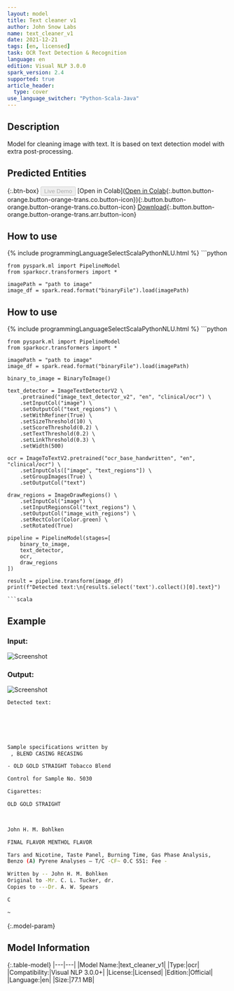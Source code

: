 ```yaml
---
layout: model
title: Text cleaner v1
author: John Snow Labs
name: text_cleaner_v1
date: 2021-12-21
tags: [en, licensed]
task: OCR Text Detection & Recognition
language: en
edition: Visual NLP 3.0.0
spark_version: 2.4
supported: true
article_header:
  type: cover
use_language_switcher: "Python-Scala-Java"
---
```


## Description

Model for cleaning image with text. It is based on text detection model with extra post-processing.

## Predicted Entities



{:.btn-box}
<button class="button button-orange" disabled>Live Demo</button>
[Open in Colab]([Open in Colab](https://colab.research.google.com/github/JohnSnowLabs/spark-ocr-workshop/blob/TrainingNotebooks/tutorials/Certification_Trainings/1.4.Handwritten_Text_Recognition.ipynb){:.button.button-orange.button-orange-trans.co.button-icon}){:.button.button-orange.button-orange-trans.co.button-icon}
[Download](https://s3.amazonaws.com/auxdata.johnsnowlabs.com/clinical/ocr/text_cleaner_v1_en_3.0.0_2.4_1640088709401.zip){:.button.button-orange.button-orange-trans.arr.button-icon}


## How to use
<div class="tabs-box" markdown="1">
{% include programmingLanguageSelectScalaPythonNLU.html %}
```python

    from pyspark.ml import PipelineModel
    from sparkocr.transformers import *
    
    imagePath = "path to image"
    image_df = spark.read.format("binaryFile").load(imagePath)


## How to use
<div class="tabs-box" markdown="1">
{% include programmingLanguageSelectScalaPythonNLU.html %}
```python

    from pyspark.ml import PipelineModel
    from sparkocr.transformers import *
    
    imagePath = "path to image"
    image_df = spark.read.format("binaryFile").load(imagePath)

    binary_to_image = BinaryToImage() 
    
    text_detector = ImageTextDetectorV2 \
        .pretrained("image_text_detector_v2", "en", "clinical/ocr") \
        .setInputCol("image") \
        .setOutputCol("text_regions") \
        .setWithRefiner(True) \
        .setSizeThreshold(10) \
        .setScoreThreshold(0.2) \
        .setTextThreshold(0.2) \
        .setLinkThreshold(0.3) \
        .setWidth(500)
    
    ocr = ImageToTextV2.pretrained("ocr_base_handwritten", "en", "clinical/ocr") \
        .setInputCols(["image", "text_regions"]) \
        .setGroupImages(True) \
        .setOutputCol("text")
    
    draw_regions = ImageDrawRegions() \
        .setInputCol("image") \
        .setInputRegionsCol("text_regions") \
        .setOutputCol("image_with_regions") \
        .setRectColor(Color.green) \
        .setRotated(True)
    
    pipeline = PipelineModel(stages=[
        binary_to_image,
        text_detector,
        ocr,
        draw_regions
    ])

    result = pipeline.transform(image_df)
    print(f"Detected text:\n{results.select('text').collect()[0].text}")
```
```scala

```
</div>


## Example

### Input:
![Screenshot](docs/_examples_ocr/image4.png)

### Output:
![Screenshot](docs/_examples_ocr/image4_out.png)

```bash
Detected text:
 

 

 

Sample specifications written by
 , BLEND CASING RECASING

- OLD GOLD STRAIGHT Tobacco Blend

Control for Sample No. 5030

Cigarettes:

OLD GOLD STRAIGHT

 

John H. M. Bohlken

FINAL FLAVOR MENTHOL FLAVOR

Tars and Nicotine, Taste Panel, Burning Time, Gas Phase Analysis,
Benzo (A) Pyrene Analyses — T/C -CF~ O.C S51: Fee -

Written by -- John H. M. Bohlken
Original to -Mr. C. L. Tucker, dr.
Copies to ---Dr. A. W. Spears

C

~
```


{:.model-param}
## Model Information

{:.table-model}
|---|---|
|Model Name:|text_cleaner_v1|
|Type:|ocr|
|Compatibility:|Visual NLP 3.0.0+|
|License:|Licensed|
|Edition:|Official|
|Language:|en|
|Size:|77.1 MB|